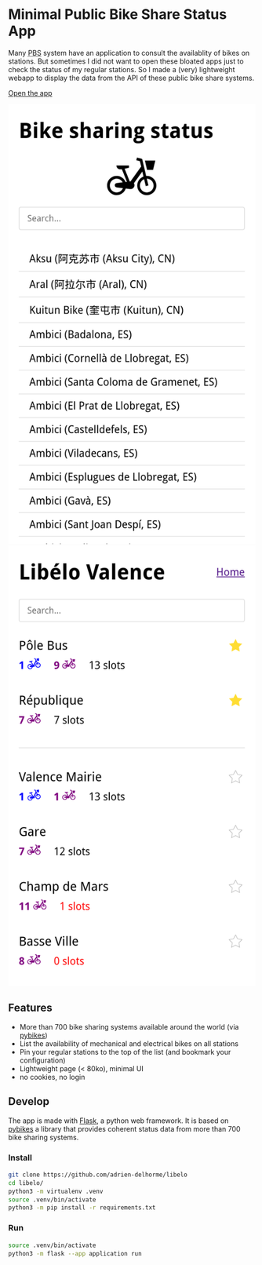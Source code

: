 # Minimal Public Bike Share Status App

Many <abbr title="Public Bike Share">PBS</abbr> system have an application to consult the availablity
of bikes on stations. But sometimes I did not want to open these bloated apps just to check the status
of my regular stations. So I made a (very) lightweight webapp to display the data from the API of
these public bike share systems.

[Open the app](https://bike.delhor.me/)

![Home page](./screenshot1.png)
![List page](./screenshot2.png)

## Features

- More than 700 bike sharing systems available around the world (via [pybikes](https://github.com/eskerda/pybikes))
- List the availability of mechanical and electrical bikes on all stations
- Pin your regular stations to the top of the list (and bookmark your configuration)
- Lightweight page (< 80ko), minimal UI
- no cookies, no login


## Develop

The app is made with [Flask](https://flask.palletsprojects.com/en/stable/), a python web framework. It 
is based on [pybikes](https://github.com/eskerda/pybikes) a library that provides coherent status data
from more than 700 bike sharing systems.

### Install

```sh
git clone https://github.com/adrien-delhorme/libelo
cd libelo/
python3 -m virtualenv .venv
source .venv/bin/activate
python3 -m pip install -r requirements.txt
```

### Run

```sh
source .venv/bin/activate
python3 -m flask --app application run
```